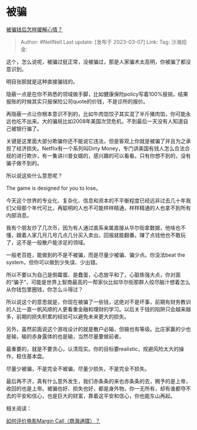 # 被骗

[被骗钱后怎样缓解心情？](https://www.zhihu.com/question/264486102/answer/2924977564)

> Author: #NellNell
> Last update: [发布于 2023-03-07]
> Link:
> Tag:
> 沙海拾金:

这个，怎么说呢，被骗过挺正常，没被骗过，那是人家骗术太高明，你被骗了都没意识到。

明目张胆就是这种直接骗钱的。

隐蔽一点是在你不熟悉的领域做手脚，比如健康保险policy写着100%报销，结果报账的时候其实只报保险公司quote的价钱，不是诊所的报价。

再隐蔽一点让你根本意识不到的，比如牛肉馅饺子其实混了半斤猪肉馅，你可能永远也吃不出来。大的骗局比如2008年美国次贷危机，不到最后一天没有人知道自己被银行骗了。

关键是这里面大部分欺骗你还不能说它违法，但是客观上你就是被骗了并且为之承担了经济损失。Netflix有一个系列叫Dirty Money，专门讲美国有钱人怎么合法合规的进行欺诈，有一集讲川普女婿的，感兴趣的可以看看。只有你想不到的，没有骗子做不到的。

所以说这些什么意思呢？

The game is designed for you to lose。

今天这个世界的专业化、复杂化、信息和资本的不平衡程度已经远非过去几十年我们父母那个年代可比，再聪明的人也不可能样样精通，样样精通的人也拿不到所有内部消息。

我有个朋友炒了几次币，因为有人通过直系亲属直接从华尔街拿数据，他啥也不懂，跟着人家几月几号几点几分买入卖出，回报就能翻番。赚了点钱他也不敢玩了，这不是一般散户能涉足的领域。

一般老百姓，能做到的不是不被骗，而是尽量少被骗、骗少点。你没法beat the system，但你可以做到少失误、少出错。

所以不要以为自己是倒霉蛋、是蠢蛋，心态放平和了，心脏练强大点，你对面的“骗子”，可能是世界上智商最高的一帮家伙比如华尔街那群人绞尽脑汁想着怎么从你钱包里圈钱，你怎么斗得过？

所以说这个的意思就是，你现在被骗了一些钱，这绝对不是坏事，前期有财务教训的人比一直一帆风顺的人更看重金融和理财的学习。以后关于钱的陷阱只会越来越多，前期的损失积累的经验可以避免未来更大的损失。

另外，虽然前面说这个游戏设计的就是散户必输，但输也有等级。比庄家赢的少也是输，输的赤身露体的也是输，当然尽量要做前者。

最重要的，就是不要贪心，认清现实。你的目标要realistic，规避风险太大的操作，稳住基本盘。

尽量少被骗，不是完全不被骗，尽量少损失，不是完全不损失。

最后再不济，真有什么意外发生，我们赤条条的来也赤条条的去，赐予的是上帝，收回的也是上帝。被骗也好、损失也好，都是身外物，你一无所有，却有谁都夺不去的平安和信心，也是巨大的财富，靠着这平安和信心，你也能东山再起。

相关阅读：

[如何评价电影Margin Call（商海通牒）？](https://www.zhihu.com/question/540625051/answer/2568646901)
